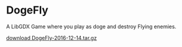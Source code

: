 # DogeFly
A LibGDX Game where you play as doge and destroy Flying enemies.

[download DogeFly-2016-12-14.tar.gz](https://drive.google.com/open?id=0B_B0TMZ4370xa1NBTGRfTmtBdDg)
